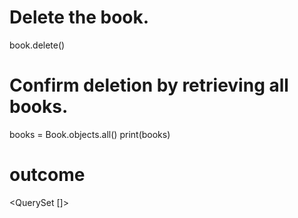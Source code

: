 # Delete the book.
book.delete()

# Confirm deletion by retrieving all books.
books = Book.objects.all()
print(books) 

# outcome
<QuerySet []>